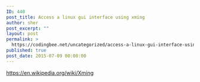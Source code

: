 ```yaml
---
ID: 440
post_title: Access a linux gui interface using xming
author: sher
post_excerpt: ""
layout: post
permalink: >
  https://codingbee.net/uncategorized/access-a-linux-gui-interface-using-xming
published: true
post_date: 2015-07-09 00:00:00
---
```

https://en.wikipedia.org/wiki/Xming